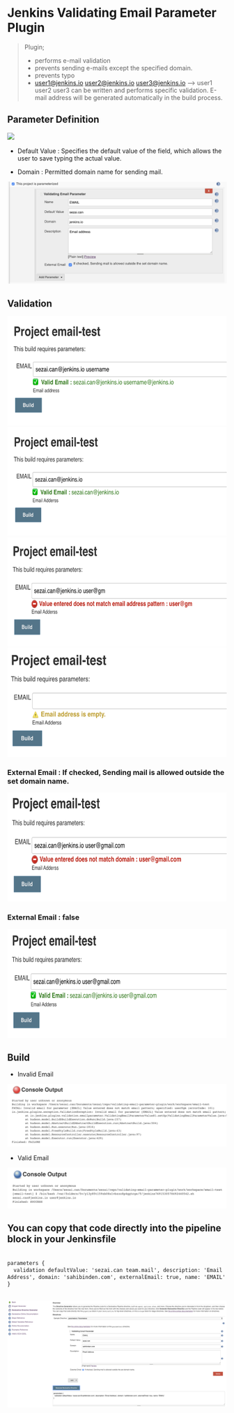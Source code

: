 Jenkins Validating Email Parameter Plugin
==============

> Plugin;
> - performs e-mail validation
> - prevents sending e-mails except the specified domain.
> - prevents typo
> - user1@jenkins.io user2@jenkins.io user3@jenkins.io --> user1 user2 user3 can be written and performs specific validation. E-mail address will be generated automatically in the build process.

## Parameter Definition
![](./src/main/resources/io/jenkins/plugins/image/p1.png)

- Default Value  : Specifies the default value of the field, which allows the user to save typing the actual value.

- Domain         : Permitted domain name for sending mail.

![](./src/main/resources/io/jenkins/plugins/image/p2.png)

## Validation

<img src="./src/main/resources/io/jenkins/plugins/image/p3.png" width="550" height="250">

<img src="./src/main/resources/io/jenkins/plugins/image/p4.png" width="550" height="250">

<img src="./src/main/resources/io/jenkins/plugins/image/p8.png" width="550" height="250">

<img src="./src/main/resources/io/jenkins/plugins/image/p6.png" width="550" height="250">

### External Email : If checked, Sending mail is allowed outside the set domain name.

<img src="./src/main/resources/io/jenkins/plugins/image/p5.png" width="550" height="250">

### External Email : false

<img src="./src/main/resources/io/jenkins/plugins/image/p7.png" width="550" height="250">

## Build

- Invalid Email

![](./src/main/resources/io/jenkins/plugins/image/p9.png)

- Valid Email

![](./src/main/resources/io/jenkins/plugins/image/p10.png)

## You can copy that code directly into the pipeline block in your Jenkinsfile

```node

parameters {
  validation defaultValue: 'sezai.can team.mail', description: 'Email Address', domain: 'sahibinden.com', externalEmail: true, name: 'EMAIL'
}


```

![](./src/main/resources/io/jenkins/plugins/image/p11.png)
